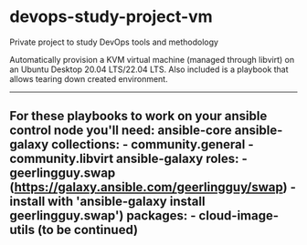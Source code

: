 # devops-study-project-vm
Private project to study DevOps tools and methodology

Automatically provision a KVM virtual machine (managed through libvirt) on an Ubuntu Desktop 20.04 LTS/22.04 LTS. Also included is a playbook that allows tearing down created environment.

---
For these playbooks to work on your ansible control node you'll need: 
  ansible-core
  ansible-galaxy collections:
    - community.general
    - community.libvirt
  ansible-galaxy roles:
    - geerlingguy.swap (https://galaxy.ansible.com/geerlingguy/swap) - install with 'ansible-galaxy install geerlingguy.swap')
  packages:
    - cloud-image-utils
  (to be continued)
---
